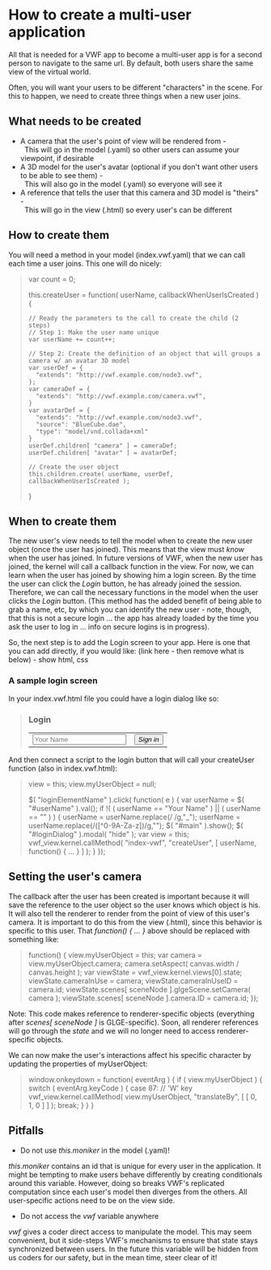 # How to create a multi-user application

All that is needed for a VWF app to become a multi-user app is for a second person to navigate to the same url.  By default, both users share the same view of the virtual world.

Often, you will want your users to be different "characters" in the scene.  For this to happen, we need to create three things when a new user joins.

## What needs to be created

- A camera that the user's point of view will be rendered from -<br/>&nbsp;&nbsp;This will go in the model (.yaml) so other users can assume your viewpoint, if desirable
- A 3D model for the user's avatar (optional if you don't want other users to be able to see them) -<br/>&nbsp;&nbsp;This will also go in the model (.yaml) so everyone will see it
- A reference that tells the user that this camera and 3D model is "theirs" -<br/>&nbsp;&nbsp;This will go in the view (.html) so every user's can be different

## How to create them

You will need a method in your model (index.vwf.yaml) that we can call each time a user joins.  This one will do nicely:

>	var count = 0;
>	
>	this.createUser = function( userName, callbackWhenUserIsCreated ) {
>	
>	  // Ready the parameters to the call to create the child (2 steps)
>	  // Step 1: Make the user name unique
>	  var userName += count++;
>	
>	  // Step 2: Create the definition of an object that will groups a camera w/ an avatar 3D model
>	  var userDef = { 
>	    "extends": "http://vwf.example.com/node3.vwf",       
>	  };
>	  var cameraDef = {
>	    "extends": "http://vwf.example.com/camera.vwf", 
>	  }
>	  var avatarDef = {
>	    "extends": "http://vwf.example.com/node3.vwf",
>	    "source": "BlueCube.dae",
>	    "type": "model/vnd.collada+xml"
>	  }
>	  userDef.children[ "camera" ] = cameraDef;
>	  userDef.children[ "avatar" ] = avatarDef;
>	
>	  // Create the user object
>	  this.children.create( userName, userDef, callbackWhenUserIsCreated );
>	}

## When to create them

The new user's view needs to tell the model when to create the new user object (once the user has joined).  This means that the view must *know* when the user has joined.  In future versions of VWF, when the new user has joined, the kernel will call a callback function in the view.  For now, we can learn when the user has joined by showing him a login screen.  By the time the user can click the *Login* button, he has already joined the session.  Therefore, we can call the necessary functions in the model when the user clicks the *Login* button.  (This method has the added benefit of being able to grab a name, etc, by which you can identify the new user - note, though, that this is not a secure login ... the app has already loaded by the time you ask the user to log in ... info on secure logins is in progress).

So, the next step is to add the Login screen to your app.  Here is one that you can add directly, if you would like: (link here - then remove what is below) - show html, css

### A sample login screen

In your index.vwf.html file you could have a login dialog like so:

>	<div id="loginDialog">
>	  <div>
>	    <h3>Login</h3>
>	  </div>
>	  <div>
>	    <table>
>	      <tr>
>	        <td>
>	          <input type="text" id="userName" class="input-large" placeholder="Your Name" maxlength="15">
>	        </td>
>	        <td>
>	          <button id="loginButton"><i class="icon-user icon-white"/>  Sign in</button>
>	        </td>
>	      </tr>
>	    </table>
>	  </div>
>	  <div id="loadFooter">
>	  </div>
>	</div>

And then connect a script to the login button that will call your createUser function (also in index.vwf.html):

>	view = this;
>	view.myUserObject = null;
>	
> 	$( "loginElementName" ).click( function( e ) {
>	  var userName = $( "#userName" ).val();
>	  if !( ( userName == "Your Name" ) || ( userName == "" ) ) {
>	    userName = userName.replace(/ /g,"_");
>	    userName = userName.replace(/([^0-9A-Za-z])/g,"");
>	    $( "#main" ).show();
>	    $( "#loginDialog" ).modal( "hide" );
>	    var view = this;
>	    vwf_view.kernel.callMethod( "index-vwf", "createUser", [ userName, function() { ... } ] );
>	  }
>	});

## Setting the user's camera

The callback after the user has been created is important because it will save the reference to the user object so the user knows which object is his.  It will also tell the renderer to render from the point of view of this user's camera.  It is important to do this from the view (.html), since this behavior is specific to this user.  That *function() { ... }* above should be replaced with something like:

> 	function() {
>	  view.myUserObject = this;
>	  var camera = view.myUserObject.camera;
>	  camera.setAspect( canvas.width / canvas.height );
>	  var viewState = vwf_view.kernel.views[0].state;
>	  viewState.cameraInUse = camera;
>	  viewState.cameraInUseID = camera.id;
>	  viewState.scenes[ sceneNode ].glgeScene.setCamera( camera );
>	  viewState.scenes[ sceneNode ].camera.ID = camera.id;
>	});

Note: This code makes reference to renderer-specific objects (everything after *scenes[ sceneNode ]* is GLGE-specific).  Soon, all renderer references will go through the *state* and we will no longer need to access renderer-specific objects.

We can now make the user's interactions affect his specific character by updating the properties of myUserObject:

>	window.onkeydown = function( eventArg ) {
>	  if ( view.myUserObject ) {
>	    switch ( eventArg.keyCode ) {
>	      case 87: // 'W' key
>	        vwf_view.kernel.callMethod( view.myUserObject, "translateBy", [ [ 0, 1, 0 ] ] );
>	        break;
>	    }
>	  }
>	}

## Pitfalls

- Do not use *this.moniker* in the model (.yaml)!

*this.moniker* contains an id that is unique for every user in the application.  It might be tempting to make users behave differently by creating conditionals around this variable.  However, doing so breaks VWF's replicated computation since each user's model then diverges from the others.  All user-specific actions need to be on the view side.

- Do not access the *vwf* variable anywhere

*vwf* gives a coder direct access to manipulate the model.  This may seem convenient, but it side-steps VWF's mechanisms to ensure that state stays synchronized between users.  In the future this variable will be hidden from us coders for our safety, but in the mean time, steer clear of it!
